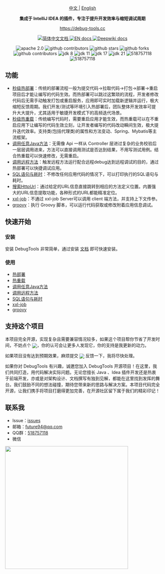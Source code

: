 <br/>

<p align="center">
    <a href="https://github.com/java-hot-deploy/debug-tools/blob/main/README.md">
      中文
    </a>
    |
    <a href="https://github.com/java-hot-deploy/debug-tools/blob/main/README-en.md" >
      English
    </a>
</p>

<p align="center">
  <strong>集成于 IntelliJ IDEA 的插件，专注于提升开发效率与缩短调试周期</strong>
</p>

<p align="center">
  <a target="_blank" href="https://debug-tools.cc">https://debug-tools.cc</a>
</p>

<p align="center">
    <a href="https://debug-tools.cc">
      <img src="https://img.shields.io/badge/文档-简体中文-blue.svg" alt="简体中文文档" />
    </a>
    <a href="https://debug-tools.cc/en" >
      <img src="https://img.shields.io/badge/Document-English-blue.svg" alt="EN docs" />
    </a>
    <a target="_blank" href="https://deepwiki.com/java-hot-deploy/debug-tools" >
      <img src="https://img.shields.io/badge/DeepWiki-English-blue.svg" alt="Deepwiki docs" />
    </a>
</p>

<p align="center">
    <img src="https://img.shields.io/badge/License-Apache%202.0-blue.svg?label=license" alt="apache 2.0" />
    <img src="https://img.shields.io/jetbrains/plugin/d/24463?style=flat&color=blue" alt="github contributors"/>
    <img src="https://img.shields.io/github/stars/java-hot-deploy/debug-tools.svg?style=flat&label=stars" alt="github stars"/>
    <img src="https://img.shields.io/github/forks/java-hot-deploy/debug-tools.svg?style=flat&label=forks" alt="github forks"/>
    <img src="https://img.shields.io/github/contributors/java-hot-deploy/debug-tools.svg?style=flat&label=contributors&color=blue" alt="github contributors"/>
    <img src="https://img.shields.io/badge/JDK-8-blue.svg" alt="jdk 8" />
    <img src="https://img.shields.io/badge/JDK-11-blue.svg" alt="jdk 11" />
    <img src="https://img.shields.io/badge/JDK-17-blue.svg" alt="jdk 17" />
    <img src="https://img.shields.io/badge/JDK-21-blue.svg" alt="jdk 21" />
    <img src="https://img.shields.io/badge/QQ群-518757118-blue.svg" alt="518757118" />
    <img src="https://img.shields.io/badge/Email-future94@qq.com-blue.svg" alt="518757118" />
</p>

## 功能

- [秒级热部署](https://debug-tools.cc/guide/hot-deploy.html)：传统的部署流程一般为提交代码->拉取代码->打包->部署->重启项目后才能让编写的代码生效。而热部署可以跳过这繁琐的流程，开发者修改代码后无需手动触发打包或重启服务，应用即可实时加载新逻辑并运行，极大缩短反馈周期。我们开发/测试等环境引入热部署后，团队整体开发效率可提升大大提升，尤其适用于敏捷开发模式下的高频迭代场景。
- [秒级热重载](https://debug-tools.cc/guide/hot-reload.html)：传统编写代码时，需要重启应用才能生效，而热重载可以在不重启应用下让编写的代码生效立刻，让开发者编写的代码改动瞬间生效，极大提升迭代效率。支持类(包括代理类)的属性和方法变动、Spring、Mybatis等主流框架。
- [调用任意Java方法](https://debug-tools.cc/guide/attach-local.html)：无需像 Api 一样从 Controller 层进过复杂的业务校验后一层层调用进来，方法可以直接调用测试是否达到结果，不用写测试用例。结合热重载可以快速修改，无需重启。
- [调用远程方法](https://debug-tools.cc/guide/attach-remote.html)：触发远程方法运行配合远程debug达到远程调试的目的，通过热部署可以快捷调试应用。
- [SQL语句与耗时](https://debug-tools.cc/guide/sql.html)：不修改任何应用代码的情况下，可以打印执行的SQL语句与耗时。
- [搜索HttpUrl](https://www.debug-tools.cc/guide/search-http.html)：通过给定的URL信息直接跳转到相应的方法定义位置。内置强大的URL信息提取功能，各种形式的URL都能精准定位。
- [xxl-job](https://debug-tools.cc/guide/xxl-job.html)：不通过 xxl-job Server可以调用 client 端方法，并支持上下文传参。
- [groovy](https://debug-tools.cc/guide/groovy-execute.html)：执行 Groovy 脚本，可以运行代码获取或修改附着应用信息调试。

## 快速开始

### 安装

安装 DebugTools 非常简单，通过安装 [文档](https://debug-tools.cc/guide/install.html#install-plugin) 即可快速安装。

### 使用

- [热部署](https://debug-tools.cc/guide/hot-deploy.html)
- [热重载](https://debug-tools.cc/guide/hot-reload.html)
- [调用任意Java方法](https://debug-tools.cc/guide/attach-local.html)
- [调用远程方法](https://debug-tools.cc/guide/attach-remote.html)
- [SQL语句与耗时](https://debug-tools.cc/guide/sql.html)
- [xxl-job](https://debug-tools.cc/guide/xxl-job.html)
- [groovy](https://debug-tools.cc/guide/groovy-execute.html)

## 支持这个项目

本项目完全开源，实现复杂且需要兼容情况较多，如果这个项目帮你节省了开发时间，不妨点个 <a target="_blank" href="https://github.com/java-hot-deploy/debug-tools"><img src="https://img.shields.io/github/stars/java-hot-deploy/debug-tools?style=flat&logo=GitHub" style="display: inline-block; vertical-align: middle;" /></a>，你的认可会让更多人发现它，你的支持是我更新的动力。

如果项目没有达到预期效果，麻烦提交 <a target="_blank" href="https://github.com/java-hot-deploy/debug-tools/issues"><img src="https://img.shields.io/github/issues-closed/java-hot-deploy/debug-tools?style=flat&logo=github" style="display: inline-block; vertical-align: middle;" /></a> 反馈一下，我将尽快处理。

如果你对 DebugTools 有兴趣，诚邀您加入 DebugTools 开源项目！在这里，我们共同打造，用代码解决实际问题。无论您擅长 Java 、Idea 插件开发还是热衷于前端开发，亦或是对架构设计、文档撰写有独到见解，都能在这里找到发挥的舞台。我们鼓励不同的想法碰撞，期待您带来新的思路与解决方案。本项目代码完全开源，让我们携手将项目打磨得更加完善，在开源社区留下属于我们的精彩印记！

## 联系我

- Issue：[issues](https://github.com/java-hot-deploy/debug-tools/issues)
- 邮箱：[future94@qq.com](mailto:future94@qq.com)
- QQ群：[518757118](https://qm.qq.com/cgi-bin/qm/qr?k=ztAKCGYQkhbTnwlgcumIUbEKOtbJTQ4h&jump_from=webapi&authKey=uLgjTI6vb2aVmmQF3hKRmTSLCJlO6ku0scrmMXWaHagtO3aztN+ZJMOs7xeHNuKO)
- 微信

<img src="docs/public/wechat.png" width="400" height="400" v-zoom  alt=""/>